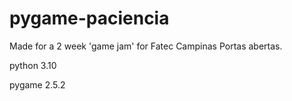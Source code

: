 # pygame-paciencia

Made for a 2 week 'game jam' for Fatec Campinas Portas abertas. 

python 3.10

pygame 2.5.2
